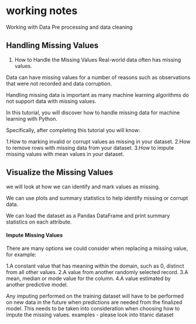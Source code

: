 # working notes
Working with Data Pre processing and data cleaning
## Handling Missing Values
1. How to Handle the Missing Values
Real-world data often has missing values.

Data can have missing values for a number of reasons such as observations that were not recorded and data corruption.

Handling missing data is important as many machine learning algorithms do not support data with missing values.

In this tutorial, you will discover how to handle missing data for machine learning with Python.

Specifically, after completing this tutorial you will know:

1.How to marking invalid or corrupt values as missing in your dataset.
2.How to remove rows with missing data from your dataset.
3.How to impute missing values with mean values in your dataset.

## Visualize the Missing Values
we will look at how we can identify and mark values as missing.

We can use plots and summary statistics to help identify missing or corrupt data.

We can load the dataset as a Pandas DataFrame and print summary statistics on each attribute.

#### Impute Missing Values

There are many options we could consider when replacing a missing value, for example:


1.A constant value that has meaning within the domain, such as 0, distinct from all other values.
2.A value from another randomly selected record.
3.A mean, median or mode value for the column.
4.A value estimated by another predictive model.


Any imputing performed on the training dataset will have to be performed on new data in the future when predictions are needed from the finalized model. This needs to be taken into consideration when choosing how to impute the missing values.
examples - please look into titanic dataset
